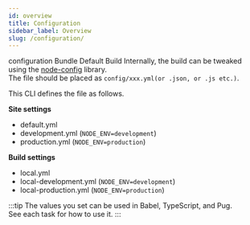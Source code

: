 ```yaml
---
id: overview
title: Configuration
sidebar_label: Overview
slug: /configuration/
---
```


configuration Bundle Default Build Internally, the build can be tweaked using the [node-config](https://github.com/lorenwest/node-config) library.  
The file should be placed as `config/xxx.yml(or .json, or .js etc.)`.

This CLI defines the file as follows.

**Site settings**

- default.yml
- development.yml (`NODE_ENV=development`)
- production.yml (`NODE_ENV=production`)

**Build settings**

- local.yml
- local-development.yml (`NODE_ENV=development`)
- local-production.yml (`NODE_ENV=production`)

:::tip
The values you set can be used in Babel, TypeScript, and Pug.  
See each task for how to use it.
:::
